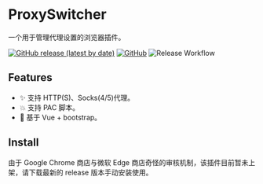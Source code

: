 # ProxySwitcher

一个用于管理代理设置的浏览器插件。

[![GitHub release (latest by date)](https://img.shields.io/github/v/release/Tarocch1/proxy-switcher)](https://github.com/Tarocch1/proxy-switcher/releases)
[![GitHub](https://img.shields.io/github/license/Tarocch1/proxy-switcher)](https://github.com/Tarocch1/proxy-switcher/blob/master/LICENSE)
![Release Workflow](https://github.com/Tarocch1/proxy-switcher/workflows/Release%20Workflow/badge.svg)

## Features

- ✨ 支持 HTTP(S)、Socks(4/5)代理。
- 💥 支持 PAC 脚本。
- 🎨 基于 Vue + bootstrap。

## Install

由于 Google Chrome 商店与微软 Edge 商店奇怪的审核机制，该插件目前暂未上架，请下载最新的 release 版本手动安装使用。
